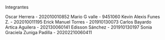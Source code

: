 Integrantes

Oscar Herrera - 202010010852
Mario G valle - 9451060
Kevin Alexis Funes Z. - 202010011195
Erick Manuel Torres - 201910130073
Carlos Bayardo Artica Aguilera - 202130060141
Edisson Sánchez - 201910130197
Sonia Graciela Zuniga Padilla - 20202210060411
